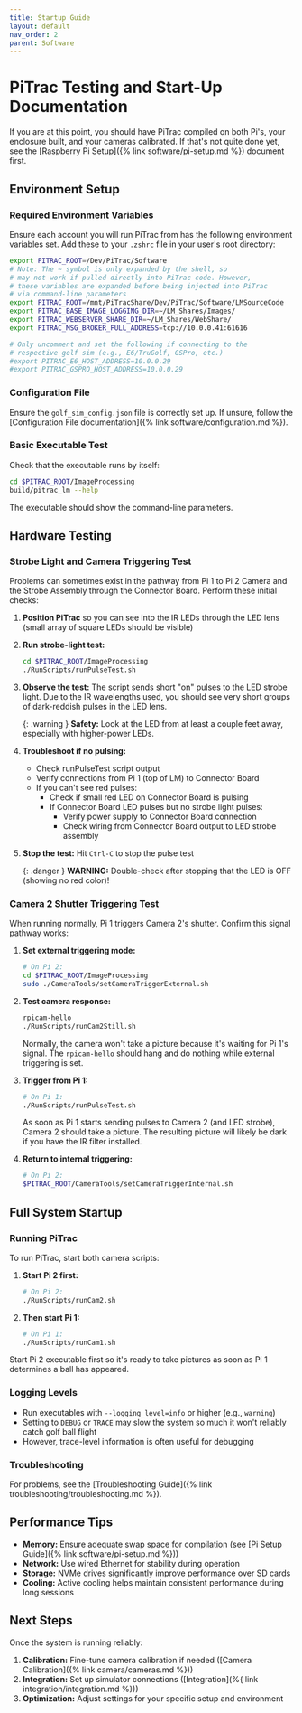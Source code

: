 ```yaml
---
title: Startup Guide
layout: default
nav_order: 2
parent: Software
---
```


# PiTrac Testing and Start-Up Documentation

If you are at this point, you should have PiTrac compiled on both Pi's, your enclosure built, and your cameras calibrated. If that's not quite done yet, see the [Raspberry Pi Setup]({% link software/pi-setup.md %}) document first.

## Environment Setup

### Required Environment Variables

Ensure each account you will run PiTrac from has the following environment variables set. Add these to your `.zshrc` file in your user's root directory:

```bash
export PITRAC_ROOT=/Dev/PiTrac/Software
# Note: The ~ symbol is only expanded by the shell, so 
# may not work if pulled directly into PiTrac code. However,
# these variables are expanded before being injected into PiTrac
# via command-line parameters
export PITRAC_ROOT=/mnt/PiTracShare/Dev/PiTrac/Software/LMSourceCode
export PITRAC_BASE_IMAGE_LOGGING_DIR=~/LM_Shares/Images/
export PITRAC_WEBSERVER_SHARE_DIR=~/LM_Shares/WebShare/
export PITRAC_MSG_BROKER_FULL_ADDRESS=tcp://10.0.0.41:61616

# Only uncomment and set the following if connecting to the
# respective golf sim (e.g., E6/TruGolf, GSPro, etc.)
#export PITRAC_E6_HOST_ADDRESS=10.0.0.29
#export PITRAC_GSPRO_HOST_ADDRESS=10.0.0.29
```

### Configuration File

Ensure the `golf_sim_config.json` file is correctly set up. If unsure, follow the [Configuration File documentation]({% link software/configuration.md %}).

### Basic Executable Test

Check that the executable runs by itself:

```bash
cd $PITRAC_ROOT/ImageProcessing
build/pitrac_lm --help
```

The executable should show the command-line parameters.

## Hardware Testing

### Strobe Light and Camera Triggering Test

Problems can sometimes exist in the pathway from Pi 1 to Pi 2 Camera and the Strobe Assembly through the Connector Board. Perform these initial checks:

1. **Position PiTrac** so you can see into the IR LEDs through the LED lens (small array of square LEDs should be visible)

2. **Run strobe-light test:**
   ```bash
   cd $PITRAC_ROOT/ImageProcessing
   ./RunScripts/runPulseTest.sh
   ```

3. **Observe the test:** The script sends short "on" pulses to the LED strobe light. Due to the IR wavelengths used, you should see very short groups of dark-reddish pulses in the LED lens.

   {: .warning }
   **Safety:** Look at the LED from at least a couple feet away, especially with higher-power LEDs.

4. **Troubleshoot if no pulsing:**
   - Check runPulseTest script output
   - Verify connections from Pi 1 (top of LM) to Connector Board
   - If you can't see red pulses:
     - Check if small red LED on Connector Board is pulsing
     - If Connector Board LED pulses but no strobe light pulses:
       - Verify power supply to Connector Board connection
       - Check wiring from Connector Board output to LED strobe assembly

5. **Stop the test:** Hit `Ctrl-C` to stop the pulse test

   {: .danger }
   **WARNING:** Double-check after stopping that the LED is OFF (showing no red color)!

### Camera 2 Shutter Triggering Test

When running normally, Pi 1 triggers Camera 2's shutter. Confirm this signal pathway works:

1. **Set external triggering mode:**
   ```bash
   # On Pi 2:
   cd $PITRAC_ROOT/ImageProcessing
   sudo ./CameraTools/setCameraTriggerExternal.sh
   ```

2. **Test camera response:**
   ```bash
   rpicam-hello
   ./RunScripts/runCam2Still.sh
   ```

   Normally, the camera won't take a picture because it's waiting for Pi 1's signal. The `rpicam-hello` should hang and do nothing while external triggering is set.

3. **Trigger from Pi 1:**
   ```bash
   # On Pi 1:
   ./RunScripts/runPulseTest.sh
   ```

   As soon as Pi 1 starts sending pulses to Camera 2 (and LED strobe), Camera 2 should take a picture. The resulting picture will likely be dark if you have the IR filter installed.

4. **Return to internal triggering:**
   ```bash
   # On Pi 2:
   $PITRAC_ROOT/CameraTools/setCameraTriggerInternal.sh
   ```

## Full System Startup

### Running PiTrac

To run PiTrac, start both camera scripts:

1. **Start Pi 2 first:**
   ```bash
   # On Pi 2:
   ./RunScripts/runCam2.sh
   ```

2. **Then start Pi 1:**
   ```bash
   # On Pi 1:
   ./RunScripts/runCam1.sh
   ```

Start Pi 2 executable first so it's ready to take pictures as soon as Pi 1 determines a ball has appeared.

### Logging Levels

- Run executables with `--logging_level=info` or higher (e.g., `warning`)
- Setting to `DEBUG` or `TRACE` may slow the system so much it won't reliably catch golf ball flight
- However, trace-level information is often useful for debugging

### Troubleshooting

For problems, see the [Troubleshooting Guide]({% link troubleshooting/troubleshooting.md %}).

## Performance Tips

- **Memory:** Ensure adequate swap space for compilation (see [Pi Setup Guide]({% link software/pi-setup.md %}))
- **Network:** Use wired Ethernet for stability during operation
- **Storage:** NVMe drives significantly improve performance over SD cards
- **Cooling:** Active cooling helps maintain consistent performance during long sessions

## Next Steps

Once the system is running reliably:

1. **Calibration:** Fine-tune camera calibration if needed ([Camera Calibration]({% link camera/cameras.md %}))
2. **Integration:** Set up simulator connections ([Integration](%{ link integration/integration.md %}))
3. **Optimization:** Adjust settings for your specific setup and environment

